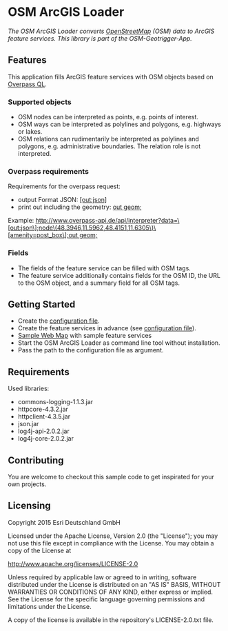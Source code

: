 # **OSM ArcGIS Loader**
*The OSM ArcGIS Loader converts [OpenStreetMap](http://www.openstreetmap.org) (OSM) data to ArcGIS feature services. This library is part of the OSM-Geotrigger-App.*

## **Features**

This application fills ArcGIS feature services with OSM objects based on [Overpass QL](http://wiki.openstreetmap.org/wiki/Overpass_API/Overpass_QL).

### Supported objects
* OSM nodes can be interpreted as points, e.g. points of interest.
* OSM ways can be interpreted as polylines and polygons, e.g. highways or lakes.
* OSM relations can rudimentarily be interpreted as polylines and polygons, e.g. administrative boundaries. The relation role is not interpreted.

### Overpass requirements

Requirements for the overpass request:
* output Format JSON: [\[out:json\]](http://wiki.openstreetmap.org/wiki/Overpass_API/Overpass_QL#Output_Format_.28out.29)
* print out including the geometry: [out geom;](http://wiki.openstreetmap.org/wiki/Overpass_API/Overpass_QL#Print_.28out.29)

Example: [http://www.overpass-api.de/api/interpreter?data=\[out:json\];node\(48.3946,11.5962,48.4151,11.6305\)\[amenity=post_box\];out geom;](http://www.overpass-api.de/api/interpreter?data=%5Bout:json%5D;node%2848.3946,11.5962,48.4151,11.6305%29%5Bamenity=post_box%5D;out%20geom;;)

### Fields
* The fields of the feature service can be filled with OSM tags.
* The feature service additionally contains fields for the OSM ID, the URL to the OSM object, and a summary field for all OSM tags.

## **Getting Started**

* Create the [configuration file](./res/configuration.xml).
* Create the feature services in advance (see [configuration file](./res/configuration.xml)).
 * [Sample Web Map](http://esri-de-dev.maps.arcgis.com/home/item.html?id=72117966ec084c3b95ead6dc359e3764) with sample feature services
* Start the OSM ArcGIS Loader as command line tool without installation.
* Pass the path to the configuration file as argument. 

## **Requirements**

Used libraries:
* commons-logging-1.1.3.jar
* httpcore-4.3.2.jar
* httpclient-4.3.5.jar
* json.jar
* log4j-api-2.0.2.jar
* log4j-core-2.0.2.jar

## **Contributing**

You are welcome to checkout this sample code to get inspirated for your own projects.


## **Licensing**
Copyright 2015 Esri Deutschland GmbH

Licensed under the Apache License, Version 2.0 (the "License");
you may not use this file except in compliance with the License.
You may obtain a copy of the License at

   http://www.apache.org/licenses/LICENSE-2.0

Unless required by applicable law or agreed to in writing, software
distributed under the License is distributed on an "AS IS" BASIS,
WITHOUT WARRANTIES OR CONDITIONS OF ANY KIND, either express or implied.
See the License for the specific language governing permissions and
limitations under the License.

A copy of the license is available in the repository's LICENSE-2.0.txt file.
